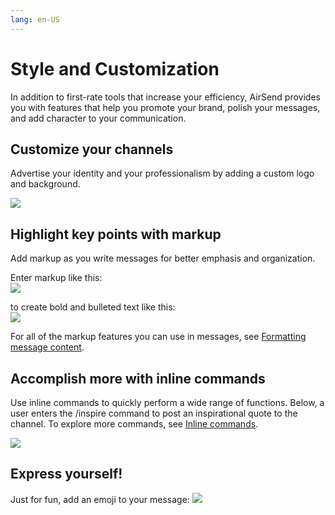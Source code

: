 ```yaml
---
lang: en-US
---
```


# Style and Customization

In addition to first-rate tools that increase your efficiency, AirSend provides you with features that help you promote your brand, polish your messages, and add character to your communication.

## Customize your channels

Advertise your identity and your professionalism by adding a custom logo and background.

![](../assets/customization/as-custom-anim-gif.gif)

## Highlight key points with markup

Add markup as you write messages for better emphasis and organization.

Enter markup like this:  
![](../assets/customization/as-issues.png)

to create bold and bulleted text like this:  
![](../assets/customization/as-results.png)

For all of the markup features you can use in messages, see [Formatting message content](/messages/formatting-message-content).

## Accomplish more with inline commands

Use inline commands to quickly perform a wide range of functions. Below, a user enters the /inspire command to post an inspirational quote to the channel. To explore more commands, see [Inline commands](/commands-and-shortcuts/inline-commands).

![](../assets/customization/as-inspire-anim-gif.gif)

  

## Express yourself!

Just for fun, add an emoji to your message: ![](../assets/customization/as-emoji.png)